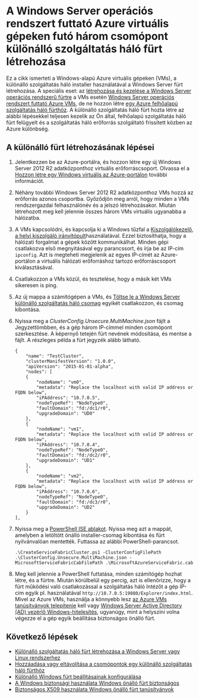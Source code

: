 <properties
   pageTitle="Hozzon létre egy különálló fürt fut a Windows Azure VMs |} Microsoft Azure"
   description="Megtudhatja, hogy miként hozhat létre és kezelhet az Azure Service háló fürt Windows Server operációs rendszert futtató Azure virtuális gépeken."
   services="service-fabric"
   documentationCenter=".net"
   authors="dsk-2015"
   manager="timlt"
   editor=""/>

<tags
   ms.service="service-fabric"
   ms.devlang="dotnet"
   ms.topic="article"
   ms.tgt_pltfrm="NA"
   ms.workload="NA"
   ms.date="08/05/2016"
   ms.author="dkshir;chackdan"/>



# <a name="create-a-three-node-standalone-service-fabric-cluster-with-azure-virtual-machines-running-windows-server"></a>A Windows Server operációs rendszert futtató Azure virtuális gépeken futó három csomópont különálló szolgáltatás háló fürt létrehozása

Ez a cikk ismerteti a Windows-alapú Azure virtuális gépeken (VMs), a különálló szolgáltatás háló installer használatával a Windows Server fürt létrehozása. A speciális eset: az [létrehozása és kezelése a Windows Server operációs rendszerű fürtre](service-fabric-cluster-creation-for-windows-server.md) a VMs esetén [Windows Server operációs rendszert futtató Azure VMs](../virtual-machines/virtual-machines-windows-hero-tutorial.md), de ne hozzon létre [egy Azure felhőalapú szolgáltatás háló fürthöz](service-fabric-cluster-creation-via-portal.md). A különálló szolgáltatás háló fürt hozta létre az alábbi lépésekkel teljesen kezelik az Ön által, felhőalapú szolgáltatás háló fürt felügyelt és a szolgáltatás háló erőforrás szolgáltató frissített közben az Azure különbség.


## <a name="steps-to-create-the-standalone-cluster"></a>A különálló fürt létrehozásának lépései

1. Jelentkezzen be az Azure-portálra, és hozzon létre egy új Windows Server 2012 R2 adatközponthoz virtuális erőforráscsoport. Olvassa el a [Hozzon létre egy Windows virtuális az Azure-portálon](../virtual-machines/virtual-machines-windows-hero-tutorial.md) további információt.
2. Néhány további Windows Server 2012 R2 adatközponthoz VMs hozzá az erőforrás azonos csoportba. Győződjön meg arról, hogy minden a VMs rendszergazdai felhasználónév és a jelszó létrehozásakor. Miután létrehozott meg kell jelennie összes három VMs virtuális ugyanabba a hálózatba.
3. A VMs kapcsolódni, és kapcsolja ki a Windows tűzfal a [Kiszolgálókezelő, a helyi kiszolgáló irányítópult](https://technet.microsoft.com/library/jj134147.aspx)használatával. Ezzel biztosíthatja, hogy a hálózati forgalmat a gépek között kommunikálhat. Minden gépi csatlakozva első megnyitásával egy parancssort, és írja be az IP-cím `ipconfig`. Azt is megteheti megjelenik az egyes IP-címét az Azure-portálon a virtuális hálózati erőforráshoz tartozó erőforráscsoport kiválasztásával.
4. Csatlakozzon a VMs közül, és tesztelése, hogy a másik két VMs sikeresen is ping.
5. Az új mappa a számítógépen a VMs, és [Töltse le a Windows Server különálló szolgáltatás háló csomag](http://go.microsoft.com/fwlink/?LinkId=730690) egyikét csatlakozzon, és csomag kibontása.
6. Nyissa meg a *ClusterConfig.Unsecure.MultiMachine.json* fájlt a Jegyzettömbben, és a gép három IP-címmel minden csomópont szerkesztése. A képernyő tetején fürt nevének módosítása, és mentse a fájlt.  A részleges példa a fürt jegyzék alább látható.

    ```
    {
        "name": "TestCluster",
        "clusterManifestVersion": "1.0.0",
        "apiVersion": "2015-01-01-alpha",
        "nodes": [
        {
            "nodeName": "vm0",
            "metadata": "Replace the localhost with valid IP address or FQDN below",
            "iPAddress": "10.7.0.5",
            "nodeTypeRef": "NodeType0",
            "faultDomain": "fd:/dc1/r0",
            "upgradeDomain": "UD0"
        },
        {
            "nodeName": "vm1",
            "metadata": "Replace the localhost with valid IP address or FQDN below",
            "iPAddress": "10.7.0.4",
            "nodeTypeRef": "NodeType0",
            "faultDomain": "fd:/dc2/r0",
            "upgradeDomain": "UD1"
        },
        {
            "nodeName": "vm2",
            "metadata": "Replace the localhost with valid IP address or FQDN below",
            "iPAddress": "10.7.0.6",
            "nodeTypeRef": "NodeType0",
            "faultDomain": "fd:/dc3/r0",
            "upgradeDomain": "UD2"
        }
    ],
    ```

7. Nyissa meg a [PowerShell ISE ablakot](https://msdn.microsoft.com/powershell/scripting/core-powershell/ise/introducing-the-windows-powershell-ise). Nyissa meg azt a mappát, amelyben a letöltött önálló installer-csomag kibontása és fürt nyilvánvalóan mentették. Futtassa az alábbi PowerShell-parancsot.

    ```
    .\CreateServiceFabricCluster.ps1 -ClusterConfigFilePath .\ClusterConfig.Unsecure.MultiMachine.json -MicrosoftServiceFabricCabFilePath .\MicrosoftAzureServiceFabric.cab
    ```

8. Meg kell jelennie a PowerShell futtatása, minden számítógép hozhat létre, és a fürtre. Miután körülbelül egy percig, azt is ellenőrizze, hogy a fürt működési való csatlakozással a szolgáltatás háló Intézőt a gép IP-cím egyik pl. használatával `http://10.7.0.5:19080/Explorer/index.html`. Mivel az Azure VMs, használja a könnyebb lesz [az Azure VMs tanúsítványok telepítenie](service-fabric-windows-cluster-x509-security.md) kell vagy [Windows Server Active Directory (AD) vezérlő Windows-hitelesítés](service-fabric-windows-cluster-windows-security.md), ugyanúgy, mint a helyszíni volna végezze el a gép egyik beállítása biztonságos önálló fürt.


## <a name="next-steps"></a>Következő lépések
- [Különálló szolgáltatás háló fürt létrehozása a Windows Server vagy Linux rendszerhez](service-fabric-deploy-anywhere.md)
- [Hozzáadása vagy eltávolítása a csomópontok egy különálló szolgáltatás háló fürthöz](service-fabric-cluster-windows-server-add-remove-nodes.md)
- [Különálló Windows fürt beállításainak konfigurálása](service-fabric-cluster-manifest.md)
- [A Windows biztonsági használata Windows önálló fürt biztonságos](service-fabric-windows-cluster-windows-security.md)
- [Biztonságos X509 használata Windows önálló fürt tanúsítványok](service-fabric-windows-cluster-x509-security.md)
